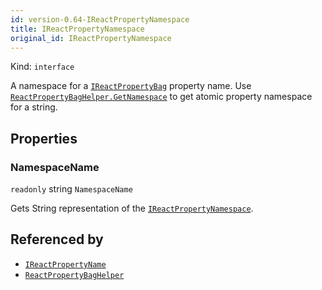 ```yaml
---
id: version-0.64-IReactPropertyNamespace
title: IReactPropertyNamespace
original_id: IReactPropertyNamespace
---
```


Kind: `interface`



A namespace for a [`IReactPropertyBag`](IReactPropertyBag) property name.
Use [`ReactPropertyBagHelper.GetNamespace`](ReactPropertyBagHelper#getnamespace) to get atomic property namespace for a string.

## Properties
### NamespaceName
`readonly`  string `NamespaceName`

Gets String representation of the [`IReactPropertyNamespace`](IReactPropertyNamespace).






## Referenced by
- [`IReactPropertyName`](IReactPropertyName)
- [`ReactPropertyBagHelper`](ReactPropertyBagHelper)
